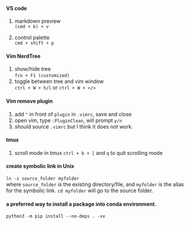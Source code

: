#### VS code 
1. markdown preview  
`(cmd + k) + v`

2. control palette  
`cmd + shift + p`

#### Vim NerdTree
1. show/hide tree   
`fcn + F1 (customized)`
2. toggle between tree and vim window  
`ctrl + W + h/l` or `ctrl + W + </>`

#### Vim remove plugin 
1. add `"` in front of `plugin` in `.vimrc`, save and close
2. open vim, type `:PluginClean`, will prompt `y/n`
3. should source `.vimrc` but I think it does not work.  

#### tmux  
1. scroll mode in tmux
`ctrl + b + [` and `q` to quit scrolling mode 

#### create symbolic link in Unix
`ln -s source_folder myfolder`   
where `source_folder` is the existing directory/file, and `myfolder` is the alias for the symbolic link. `cd myfolder` will go to the source folder. 

#### a preferred way to install a package into conda environment. 
`python3 -m pip install --no-deps . -vv`

